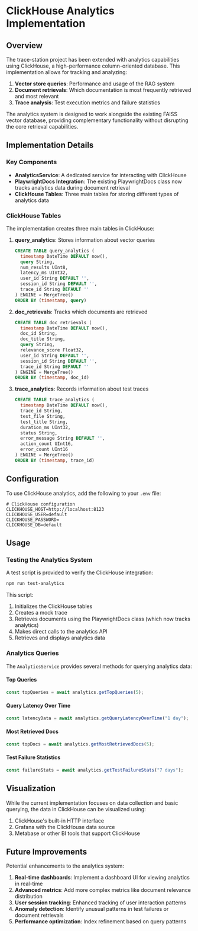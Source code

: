 # ClickHouse Analytics Implementation

## Overview

The trace-station project has been extended with analytics capabilities using ClickHouse, a high-performance column-oriented database. This implementation allows for tracking and analyzing:

1. **Vector store queries**: Performance and usage of the RAG system
2. **Document retrievals**: Which documentation is most frequently retrieved and most relevant
3. **Trace analysis**: Test execution metrics and failure statistics

The analytics system is designed to work alongside the existing FAISS vector database, providing complementary functionality without disrupting the core retrieval capabilities.

## Implementation Details

### Key Components

- **AnalyticsService**: A dedicated service for interacting with ClickHouse
- **PlaywrightDocs Integration**: The existing PlaywrightDocs class now tracks analytics data during document retrieval
- **ClickHouse Tables**: Three main tables for storing different types of analytics data

### ClickHouse Tables

The implementation creates three main tables in ClickHouse:

1. **query_analytics**: Stores information about vector queries
   ```sql
   CREATE TABLE query_analytics (
     timestamp DateTime DEFAULT now(),
     query String,
     num_results UInt8,
     latency_ms UInt32,
     user_id String DEFAULT '',
     session_id String DEFAULT '',
     trace_id String DEFAULT ''
   ) ENGINE = MergeTree()
   ORDER BY (timestamp, query)
   ```

2. **doc_retrievals**: Tracks which documents are retrieved
   ```sql
   CREATE TABLE doc_retrievals (
     timestamp DateTime DEFAULT now(),
     doc_id String,
     doc_title String,
     query String,
     relevance_score Float32,
     user_id String DEFAULT '',
     session_id String DEFAULT '',
     trace_id String DEFAULT ''
   ) ENGINE = MergeTree()
   ORDER BY (timestamp, doc_id)
   ```

3. **trace_analytics**: Records information about test traces
   ```sql
   CREATE TABLE trace_analytics (
     timestamp DateTime DEFAULT now(),
     trace_id String,
     test_file String,
     test_title String,
     duration_ms UInt32,
     status String,
     error_message String DEFAULT '',
     action_count UInt16,
     error_count UInt16
   ) ENGINE = MergeTree()
   ORDER BY (timestamp, trace_id)
   ```

## Configuration

To use ClickHouse analytics, add the following to your `.env` file:

```
# ClickHouse configuration
CLICKHOUSE_HOST=http://localhost:8123
CLICKHOUSE_USER=default
CLICKHOUSE_PASSWORD=
CLICKHOUSE_DB=default
```

## Usage

### Testing the Analytics System

A test script is provided to verify the ClickHouse integration:

```bash
npm run test-analytics
```

This script:
1. Initializes the ClickHouse tables
2. Creates a mock trace
3. Retrieves documents using the PlaywrightDocs class (which now tracks analytics)
4. Makes direct calls to the analytics API
5. Retrieves and displays analytics data

### Analytics Queries

The `AnalyticsService` provides several methods for querying analytics data:

#### Top Queries
```typescript
const topQueries = await analytics.getTopQueries(5);
```

#### Query Latency Over Time
```typescript
const latencyData = await analytics.getQueryLatencyOverTime("1 day");
```

#### Most Retrieved Docs
```typescript
const topDocs = await analytics.getMostRetrievedDocs(5);
```

#### Test Failure Statistics
```typescript
const failureStats = await analytics.getTestFailureStats("7 days");
```

## Visualization

While the current implementation focuses on data collection and basic querying, the data in ClickHouse can be visualized using:

1. ClickHouse's built-in HTTP interface
2. Grafana with the ClickHouse data source
3. Metabase or other BI tools that support ClickHouse

## Future Improvements

Potential enhancements to the analytics system:

1. **Real-time dashboards**: Implement a dashboard UI for viewing analytics in real-time
2. **Advanced metrics**: Add more complex metrics like document relevance distribution
3. **User session tracking**: Enhanced tracking of user interaction patterns
4. **Anomaly detection**: Identify unusual patterns in test failures or document retrievals
5. **Performance optimization**: Index refinement based on query patterns 